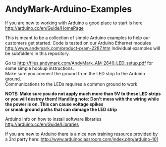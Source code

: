AndyMark-Arduino-Examples
=========================

If you are new to working with Arduino a good place to start is here
http://arduino.cc/en/Guide/HomePage

This is meant to be a collection of simple Arduino examples to help our customers get started. Code is tested on our Arduino Ethernet modules http://www.andymark.com/product-p/am-2287.htm  Individual examples will be subfolders in this repository.

Go to http://files.andymark.com/AndyMark_AM-2640_LED_setup.pdf for some simple hookup instructions.<br>
Make sure you connect the ground from the LED strip to the Arduino ground.  
Communications to the LEDs requires a common ground to work.

<b>NOTE: Make sure you do not apply much more than 5V to these LED strips or you will destroy them!
Handling note: Don't mess with the wiring while the power is on. This can cause voltage spikes<br>
or sneak ground paths that can damage the LED strip</b>

Arduino info on how to install software libraries http://arduino.cc/en/Guide/Libraries

If you are new to Arduino there is a nice new training resource provided by a 3rd party here:
http://www.arduinoclassroom.com/index.php/arduino-101

